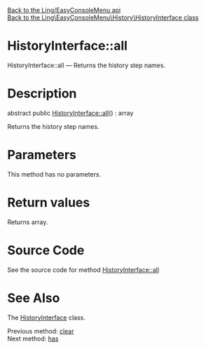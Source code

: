 [Back to the Ling/EasyConsoleMenu api](https://github.com/lingtalfi/EasyConsoleMenu/blob/master/doc/api/Ling/EasyConsoleMenu.md)<br>
[Back to the Ling\EasyConsoleMenu\History\HistoryInterface class](https://github.com/lingtalfi/EasyConsoleMenu/blob/master/doc/api/Ling/EasyConsoleMenu/History/HistoryInterface.md)


HistoryInterface::all
================



HistoryInterface::all — Returns the history step names.




Description
================


abstract public [HistoryInterface::all](https://github.com/lingtalfi/EasyConsoleMenu/blob/master/doc/api/Ling/EasyConsoleMenu/History/HistoryInterface/all.md)() : array




Returns the history step names.




Parameters
================

This method has no parameters.


Return values
================

Returns array.








Source Code
===========
See the source code for method [HistoryInterface::all](https://github.com/lingtalfi/EasyConsoleMenu/blob/master/History/HistoryInterface.php#L63-L63)


See Also
================

The [HistoryInterface](https://github.com/lingtalfi/EasyConsoleMenu/blob/master/doc/api/Ling/EasyConsoleMenu/History/HistoryInterface.md) class.

Previous method: [clear](https://github.com/lingtalfi/EasyConsoleMenu/blob/master/doc/api/Ling/EasyConsoleMenu/History/HistoryInterface/clear.md)<br>Next method: [has](https://github.com/lingtalfi/EasyConsoleMenu/blob/master/doc/api/Ling/EasyConsoleMenu/History/HistoryInterface/has.md)<br>

